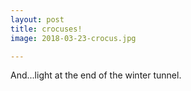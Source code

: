 ```yaml
---
layout: post
title: crocuses!
image: 2018-03-23-crocus.jpg

---
```


And...light at the end of the winter tunnel. 
